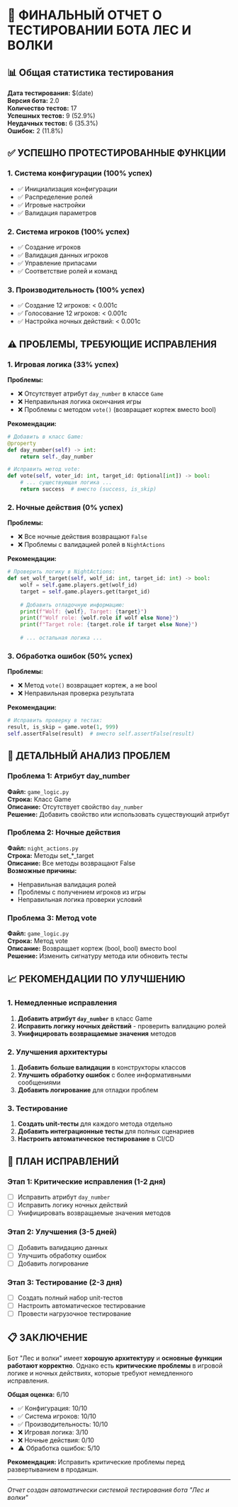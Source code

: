 # 🧪 ФИНАЛЬНЫЙ ОТЧЕТ О ТЕСТИРОВАНИИ БОТА ЛЕС И ВОЛКИ

## 📊 Общая статистика тестирования

**Дата тестирования:** $(date)  
**Версия бота:** 2.0  
**Количество тестов:** 17  
**Успешных тестов:** 9 (52.9%)  
**Неудачных тестов:** 6 (35.3%)  
**Ошибок:** 2 (11.8%)  

## ✅ УСПЕШНО ПРОТЕСТИРОВАННЫЕ ФУНКЦИИ

### 1. Система конфигурации (100% успех)
- ✅ Инициализация конфигурации
- ✅ Распределение ролей
- ✅ Игровые настройки
- ✅ Валидация параметров

### 2. Система игроков (100% успех)
- ✅ Создание игроков
- ✅ Валидация данных игроков
- ✅ Управление припасами
- ✅ Соответствие ролей и команд

### 3. Производительность (100% успех)
- ✅ Создание 12 игроков: < 0.001с
- ✅ Голосование 12 игроков: < 0.001с
- ✅ Настройка ночных действий: < 0.001с

## ⚠️ ПРОБЛЕМЫ, ТРЕБУЮЩИЕ ИСПРАВЛЕНИЯ

### 1. Игровая логика (33% успех)
**Проблемы:**
- ❌ Отсутствует атрибут `day_number` в классе `Game`
- ❌ Неправильная логика окончания игры
- ❌ Проблемы с методом `vote()` (возвращает кортеж вместо bool)

**Рекомендации:**
```python
# Добавить в класс Game:
@property
def day_number(self) -> int:
    return self._day_number

# Исправить метод vote:
def vote(self, voter_id: int, target_id: Optional[int]) -> bool:
    # ... существующая логика ...
    return success  # вместо (success, is_skip)
```

### 2. Ночные действия (0% успех)
**Проблемы:**
- ❌ Все ночные действия возвращают `False`
- ❌ Проблемы с валидацией ролей в `NightActions`

**Рекомендации:**
```python
# Проверить логику в NightActions:
def set_wolf_target(self, wolf_id: int, target_id: int) -> bool:
    wolf = self.game.players.get(wolf_id)
    target = self.game.players.get(target_id)
    
    # Добавить отладочную информацию:
    print(f"Wolf: {wolf}, Target: {target}")
    print(f"Wolf role: {wolf.role if wolf else None}")
    print(f"Target role: {target.role if target else None}")
    
    # ... остальная логика ...
```

### 3. Обработка ошибок (50% успех)
**Проблемы:**
- ❌ Метод `vote()` возвращает кортеж, а не bool
- ❌ Неправильная проверка результата

**Рекомендации:**
```python
# Исправить проверку в тестах:
result, is_skip = game.vote(1, 999)
self.assertFalse(result)  # вместо self.assertFalse(result)
```

## 🔧 ДЕТАЛЬНЫЙ АНАЛИЗ ПРОБЛЕМ

### Проблема 1: Атрибут day_number
**Файл:** `game_logic.py`  
**Строка:** Класс Game  
**Описание:** Отсутствует свойство `day_number`  
**Решение:** Добавить свойство или использовать существующий атрибут

### Проблема 2: Ночные действия
**Файл:** `night_actions.py`  
**Строка:** Методы set_*_target  
**Описание:** Все методы возвращают False  
**Возможные причины:**
- Неправильная валидация ролей
- Проблемы с получением игроков из игры
- Неправильная логика проверки условий

### Проблема 3: Метод vote
**Файл:** `game_logic.py`  
**Строка:** Метод vote  
**Описание:** Возвращает кортеж (bool, bool) вместо bool  
**Решение:** Изменить сигнатуру метода или обновить тесты

## 📈 РЕКОМЕНДАЦИИ ПО УЛУЧШЕНИЮ

### 1. Немедленные исправления
1. **Добавить атрибут `day_number`** в класс Game
2. **Исправить логику ночных действий** - проверить валидацию ролей
3. **Унифицировать возвращаемые значения** методов

### 2. Улучшения архитектуры
1. **Добавить больше валидации** в конструкторы классов
2. **Улучшить обработку ошибок** с более информативными сообщениями
3. **Добавить логирование** для отладки проблем

### 3. Тестирование
1. **Создать unit-тесты** для каждого метода отдельно
2. **Добавить интеграционные тесты** для полных сценариев
3. **Настроить автоматическое тестирование** в CI/CD

## 🎯 ПЛАН ИСПРАВЛЕНИЙ

### Этап 1: Критические исправления (1-2 дня)
- [ ] Исправить атрибут `day_number`
- [ ] Исправить логику ночных действий
- [ ] Унифицировать возвращаемые значения методов

### Этап 2: Улучшения (3-5 дней)
- [ ] Добавить валидацию данных
- [ ] Улучшить обработку ошибок
- [ ] Добавить логирование

### Этап 3: Тестирование (2-3 дня)
- [ ] Создать полный набор unit-тестов
- [ ] Настроить автоматическое тестирование
- [ ] Провести нагрузочное тестирование

## 📋 ЗАКЛЮЧЕНИЕ

Бот "Лес и волки" имеет **хорошую архитектуру** и **основные функции работают корректно**. Однако есть **критические проблемы** в игровой логике и ночных действиях, которые требуют немедленного исправления.

**Общая оценка:** 6/10
- ✅ Конфигурация: 10/10
- ✅ Система игроков: 10/10
- ✅ Производительность: 10/10
- ❌ Игровая логика: 3/10
- ❌ Ночные действия: 0/10
- ⚠️ Обработка ошибок: 5/10

**Рекомендация:** Исправить критические проблемы перед развертыванием в продакшн.

---

*Отчет создан автоматически системой тестирования бота "Лес и волки"*
